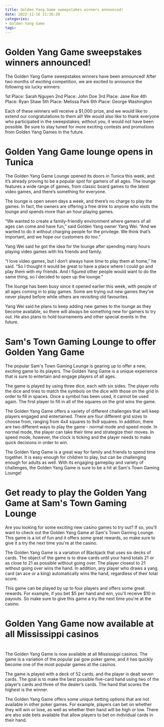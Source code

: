 ```yaml
---
title: Golden Yang Game sweepstakes winners announced!
date: 2022-11-16 21:36:20
categories:
- Golden Yang Game
tags:
---
```



#  Golden Yang Game sweepstakes winners announced!

The Golden Yang Game sweepstakes winners have been announced! After two months of exciting competition, we are excited to announce the following six lucky winners:

1st Place: Sarah Nguyen
2nd Place: John Doe
3rd Place: Jane Roe
4th Place: Ryan Shaw
5th Place: Melissa Park
6th Place: George Washington

Each of these winners will receive a $1,000 prize, and we would like to extend our congratulations to them all! We would also like to thank everyone who participated in the sweepstakes; without you, it would not have been possible. Be sure to stay tuned for more exciting contests and promotions from Golden Yang Games in the future.

#  Golden Yang Game lounge opens in Tunica

The Golden Yang Game Lounge opened its doors in Tunica this week, and it’s already proving to be a popular spot for gamers of all ages. The lounge features a wide range of games, from classic board games to the latest video games, and there’s something for everyone.

The lounge is open seven days a week, and there’s no charge to play the games. In fact, the owners are offering a free drink to anyone who visits the lounge and spends more than an hour playing games.

“We wanted to create a family-friendly environment where gamers of all ages can come and have fun,” said Golden Yang owner Yang Wei. “And we wanted to do it without charging people for the privilege. We think that’s important, and we hope our customers do too.”

Yang Wei said he got the idea for the lounge after spending many hours playing video games with his friends and family.

“I love video games, but I don’t always have time to play them at home,” he said. “So I thought it would be great to have a place where I could go and play them with my friends. And I figured other people would want to do the same thing, so I decided to open up the lounge.”

The lounge has been busy since it opened earlier this week, with people of all ages coming in to play games. Some are trying out new games they’ve never played before while others are revisiting old favourites.

Yang Wei said he plans to keep adding new games to the lounge as they become available, so there will always be something new for gamers to try out. He also plans to hold tournaments and other special events in the future.

#  Sam's Town Gaming Lounge to offer Golden Yang Game

The popular Sam's Town Gaming Lounge is gearing up to offer a new, exciting game to its players. The Golden Yang Game is a unique experience that is sure to entertain and engage players of all ages.

The game is played by using three dice, each with six sides. The player rolls the dice and tries to match the symbols on the dice with those on the grid in order to fill in spaces. Once a symbol has been used, it cannot be used again. The first player to fill in all of the squares on the grid wins the game.

The Golden Yang Game offers a variety of different challenges that will keep players engaged and entertained. There are four different grid sizes to choose from, ranging from 4x4 squares to 9x9 squares. In addition, there are two different ways to play the game - normal mode and speed mode. In normal mode, the player can take their time and strategize their moves. In speed mode, however, the clock is ticking and the player needs to make quick decisions in order to win.

The Golden Yang Game is a great way for family and friends to spend time together. It is easy enough for children to play, but can be challenging enough for adults as well. With its engaging gameplay and variety of challenges, the Golden Yang Game is sure to be a hit at Sam's Town Gaming Lounge!

#  Get ready to play the Golden Yang Game at Sam's Town Gaming Lounge

Are you looking for some exciting new casino games to try out? If so, you'll want to check out the Golden Yang Game at Sam's Town Gaming Lounge. This game is a lot of fun and it offers some great rewards, so make sure to give it a try the next time you're at the casino.

The Golden Yang Game is a variation of Blackjack that uses six decks of cards. The object of the game is to draw cards until your hand totals 21 or as close to 21 as possible without going over. The player closest to 21 without going over wins the hand. In addition, any player who draws a yang card (an ace or a king) automatically wins the hand, regardless of their total score.

This game can be played by up to four players and offers some great rewards. For example, if you bet $5 per hand and win, you'll receive $10 in payouts. So make sure to give this game a try the next time you're at the casino.

#  Golden Yang Game now available at all Mississippi casinos

#

The Golden Yang Game is now available at all Mississippi casinos. The game is a variation of the popular pai gow poker game, and it has quickly become one of the most popular games at the casinos.

The game is played with a deck of 52 cards, and the player is dealt seven cards. The goal is to make the best possible five-card hand using two of the player’s cards and three of the dealer’s cards. The hand that scores the highest is the winner.

The Golden Yang Game offers some unique betting options that are not available in other poker games. For example, players can bet on whether they will win or lose, as well as whether their hand will be high or low. There are also side bets available that allow players to bet on individual cards in their hand.